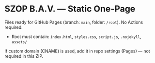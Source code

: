 # SZOP B.A.V. — Static One-Page

Files ready for GitHub Pages (branch: `main`, folder: `/root`). No Actions required.
- Root must contain: `index.html`, `styles.css`, `script.js`, `.nojekyll`, `assets/`

If custom domain (CNAME) is used, add it in repo settings (Pages) — not required in this ZIP.